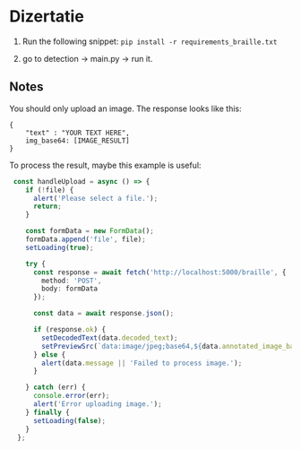 # Dizertatie

1. Run the following snippet:
   `pip install -r requirements_braille.txt`

2. go to detection -> main.py -> run it.

## Notes

You should only upload an image. The response looks like this:

```
{
    "text" : "YOUR TEXT HERE",
    img_base64: [IMAGE_RESULT]
}
```

To process the result, maybe this example is useful:

```Typescript
 const handleUpload = async () => {
    if (!file) {
      alert('Please select a file.');
      return;
    }

    const formData = new FormData();
    formData.append('file', file);
    setLoading(true);

    try {
      const response = await fetch('http://localhost:5000/braille', {
        method: 'POST',
        body: formData
      });

      const data = await response.json();

      if (response.ok) {
        setDecodedText(data.decoded_text);
        setPreviewSrc(`data:image/jpeg;base64,${data.annotated_image_base64}`);
      } else {
        alert(data.message || 'Failed to process image.');
      }

    } catch (err) {
      console.error(err);
      alert('Error uploading image.');
    } finally {
      setLoading(false);
    }
  };
```
